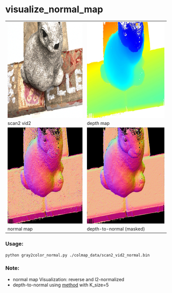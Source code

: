 # visualize_normal_map

 <table align="center">
  <tr>
    <td><img src="./images/scan2_vid2.png" width="400" height="300"></td>
    <td><img src="./images/scan2_vid2_depth.jpg" width="400" height="300"></td>
  </tr>
  <tr>
    <td>scan2 vid2</td>
    <td>depth map</td>
  </tr>
   <tr>
    <td><img src="./images/scan2_vid2_normal.jpg" width="400" height="300"></td>
    <td><img src="./images/depth2normal_masked.jpg" width="400" height="300"></td>
  </tr>
  <tr>
    <td>normal map</td>
    <td>depth-to-normal (masked)</td>
  </tr>
</table>

### Usage:
`python gray2color_normal.py ./colmap_data/scan2_vid2_normal.bin`


### Note:
+ normal map Visualization: reverse and l2-normalized
+ depth-to-normal using [method](https://github.com/XiWJ/tricks/tree/master/ComputeNormal) with K_size=5
